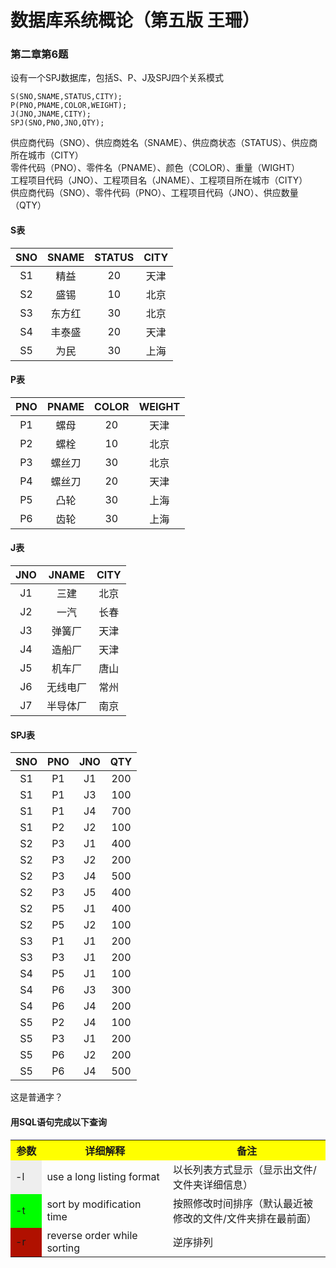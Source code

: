 # 数据库系统概论（第五版 王珊）

### 第二章第6题

设有一个SPJ数据库，包括S、P、J及SPJ四个关系模式

	S(SNO,SNAME,STATUS,CITY);
	P(PNO,PNAME,COLOR,WEIGHT);
	J(JNO,JNAME,CITY);
	SPJ(SNO,PNO,JNO,QTY);
供应商代码（SNO）、供应商姓名（SNAME）、供应商状态（STATUS）、供应商所在城市（CITY）<br/>
零件代码（PNO）、零件名（PNAME）、颜色（COLOR）、重量（WIGHT）<br/>
工程项目代码（JNO）、工程项目名（JNAME）、工程项目所在城市（CITY）<br/>
供应商代码（SNO）、零件代码（PNO）、工程项目代码（JNO）、供应数量（QTY）<br/>
#### S表
SNO|SNAME|STATUS|CITY
:-:|:-:|:-:|:-:
S1|精益|20|天津
S2|盛锡|10|北京
S3|东方红|30|北京
S4|丰泰盛|20|天津
S5|为民|30|上海
#### P表
PNO|PNAME|COLOR|WEIGHT
:-:|:-:|:-:|:-:
P1|螺母|20|天津
P2|螺栓|10|北京
P3|螺丝刀|30|北京
P4|螺丝刀|20|天津
P5|凸轮|30|上海
P6|齿轮|30|上海
#### J表
JNO|JNAME|CITY
:-:|:-:|:-:
J1|三建|北京
J2|一汽|长春
J3|弹簧厂|天津
J4|造船厂|天津
J5|机车厂|唐山
J6|无线电厂|常州
J7|半导体厂|南京
#### SPJ表
SNO|PNO|JNO|QTY
:-:|:-:|:-:|:-:
S1|P1|J1|200
S1|P1|J3|100
S1|P1|J4|700
S1|P2|J2|100
S2|P3|J1|400
S2|P3|J2|200
S2|P3|J4|500
S2|P3|J5|400
S2|P5|J1|400
S2|P5|J2|100
S3|P1|J1|200
S3|P3|J1|200
S4|P5|J1|100
S4|P6|J3|300
S4|P6|J4|200
S5|P2|J4|100
S5|P3|J1|200
S5|P6|J2|200
S5|P6|J4|500

这是普通字？
#### 用SQL语句完成以下查询

<table>
  <tr>
    <th width=10%, bgcolor=yellow >参数</th>
    <th width=40%, bgcolor=yellow>详细解释</th>
    <th width="50%", bgcolor=yellow>备注</th>
  </tr>
  <tr>
    <td bgcolor=#eeeeee> -l </td>
    <td> use a long listing format  </td>
    <td> 以长列表方式显示（显示出文件/文件夹详细信息）  </td>
  </tr>
  <tr>
    <td bgcolor=#00FF00>-t </td>
    <td> sort by modification time </td>
    <td> 按照修改时间排序（默认最近被修改的文件/文件夹排在最前面） </td>
  <tr>
    <td bgcolor=rgb(0,10,0)>-r </td>
    <td> reverse order while sorting </td>
    <td>  逆序排列 </td>
  </tr>
</table>
